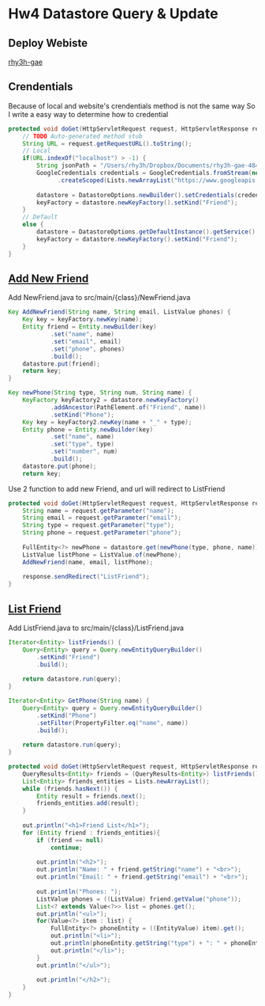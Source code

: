 # Hw4 Datastore Query & Update

## Deploy Webiste
[rhy3h-gae](https://rhy3h-gae.appspot.com)

## Crendentials
Because of local and website's crendentials method is not the same way
So I write a easy way to determine how to credential
``` JAVA
protected void doGet(HttpServletRequest request, HttpServletResponse response) throws ServletException, IOException {
	// TODO Auto-generated method stub
	String URL = request.getRequestURL().toString();
	// Local
	if(URL.indexOf("localhost") > -1) {
		String jsonPath = "/Users/rhy3h/Dropbox/Documents/rhy3h-gae-4846cd370532.json";
		GoogleCredentials credentials = GoogleCredentials.fromStream(new FileInputStream(jsonPath))
			  .createScoped(Lists.newArrayList("https://www.googleapis.com/auth/cloud-platform"));
		
		datastore = DatastoreOptions.newBuilder().setCredentials(credentials).build().getService();
		keyFactory = datastore.newKeyFactory().setKind("Friend");
	}
	// Default
	else {
		datastore = DatastoreOptions.getDefaultInstance().getService();
		keyFactory = datastore.newKeyFactory().setKind("Friend");
	}
}
```

## [Add New Friend](https://rhy3h-gae.appspot.com/#NewFriend.jsp)
Add NewFriend.java to src/main/{class}/NewFriend.java
``` JAVA
Key AddNewFriend(String name, String email, ListValue phones) {
	Key key = keyFactory.newKey(name);
	Entity friend = Entity.newBuilder(key)
			.set("name", name)
			.set("email", email)
			.set("phone", phones)
			.build();
	datastore.put(friend);
	return key;
}
```

``` JAVA
Key newPhone(String type, String num, String name) {
	KeyFactory keyFactory2 = datastore.newKeyFactory()
			.addAncestor(PathElement.of("Friend", name))
			.setKind("Phone");
	Key key = keyFactory2.newKey(name + "_" + type);
	Entity phone = Entity.newBuilder(key)
			.set("name", name)
			.set("type", type)
			.set("number", num)
			.build();
	datastore.put(phone);
	return key;
```

Use 2 function to add new Friend, and url will redirect to ListFriend
``` JAVA
protected void doGet(HttpServletRequest request, HttpServletResponse response) throws ServletException, IOException {
	String name = request.getParameter("name");
	String email = request.getParameter("email");
	String type = request.getParameter("type");
	String phone = request.getParameter("phone");
	
	FullEntity<?> newPhone = datastore.get(newPhone(type, phone, name));
	ListValue listPhone = ListValue.of(newPhone);
	AddNewFriend(name, email, listPhone);
	
	response.sendRedirect("ListFriend");
}
```

## [List Friend](https://rhy3h-gae.appspot.com/#ListFriend)
Add ListFriend.java to src/main/{class}/ListFriend.java
``` JAVA
Iterator<Entity> listFriends() {
	Query<Entity> query = Query.newEntityQueryBuilder()
		.setKind("Friend")
		.build();
	
	return datastore.run(query);
}
```

``` JAVA
Iterator<Entity> GetPhone(String name) {
	Query<Entity> query = Query.newEntityQueryBuilder()
		.setKind("Phone")
		.setFilter(PropertyFilter.eq("name", name))
		.build();
	
	return datastore.run(query);
}
```

``` JAVA
protected void doGet(HttpServletRequest request, HttpServletResponse response) throws ServletException, IOException {
	QueryResults<Entity> friends = (QueryResults<Entity>) listFriends();
	List<Entity> friends_entities = Lists.newArrayList();
	while (friends.hasNext()) {
		Entity result = friends.next();
		friends_entities.add(result);
	}
	
	out.println("<h1>Friend List</h1>");
	for (Entity friend : friends_entities){
		if (friend == null)
			continue;
		
		out.println("<h2>");
		out.println("Name: " + friend.getString("name") + "<br>");
		out.println("Email: " + friend.getString("email") + "<br>");
		
		out.println("Phones: ");
		ListValue phones = ((ListValue) friend.getValue("phone"));
		List<? extends Value<?>> list = phones.get();
		out.println("<ul>");
		for(Value<?> item : list) {
			FullEntity<?> phoneEntity = ((EntityValue) item).get();
			out.println("<li>");
			out.println(phoneEntity.getString("type") + ": " + phoneEntity.getString("number"));
			out.println("</li>");
		}
		out.println("</ul>");
		
		out.println("</h2>");
	}
}
```